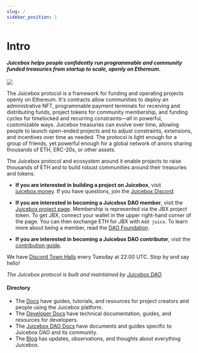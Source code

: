 ```yaml
---
slug: /
sidebar_position: 1
---
```


# Intro

#### *Juicebox helps people confidently run programmable and community funded treasuries from startup to scale, openly on Ethereum.*

![](/img/characters.png)

The Juicebox protocol is a framework for funding and operating projects openly on Ethereum. It's contracts allow communities to deploy an administrative NFT, programmable payment terminals for receiving and distributing funds, project tokens for community membership, and funding cycles for timelocked and recurring constraints—all in powerful, customizable ways. Juicebox treasuries can evolve over time, allowing people to launch open-ended projects and to adjust constraints, extensions, and incentives over time as needed. The protocol is light enough for a group of friends, yet powerful enough for a global network of anons sharing thousands of ETH, ERC-20s, or other assets.

The Juicebox protocol and ecosystem around it enable projects to raise thousands of ETH and to build robust communities around their treasuries and tokens.

- **If you are interested in building a project on Juicebox**, visit [juicebox.money](https://juicebox.money). If you have questions, join the [Juicebox Discord](https://discord.gg/juicebox).

- **If you are interested in becoming a Juicebox DAO member**, visit the [Juicebox project page](https://juicebox.money/#/p/juicebox). Membership is represented via the JBX project token. To get JBX, connect your wallet in the upper right-hand corner of the page. You can then exchange ETH for JBX with `Add juice`. To learn more about being a member, read the [DAO Foundation](dao/foundation.md).

- **If you are interested in becoming a Juicebox DAO contributor**, visit the [contribution guide](dao/how-to-contribute.md).

We have [Discord Town Halls](https://discord.gg) every Tuesday at 22:00 UTC. Stop by and say hello!

*The Juicebox protocol is built and maintained by [Juicebox DAO](/dao/).*

#### Directory

- The [Docs](/) have guides, tutorials, and resources for project creators and people using the Juicebox platform.
- The [Developer Docs](/dev/) have technical documentation, guides, and resources for developers.
- The [Juicebox DAO Docs](/dao/) have documents and guides specific to Juicebox DAO and its community.
- The [Blog](/blog/) has updates, observations, and thoughts about everything Juicebox.
